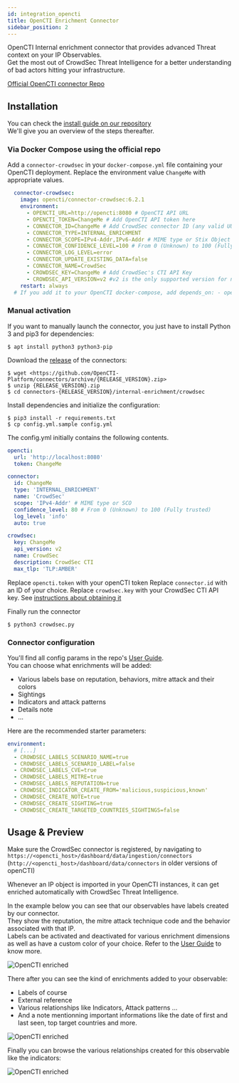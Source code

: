 ```yaml
---
id: integration_opencti
title: OpenCTI Enrichment Connector
sidebar_position: 2
---
```


OpenCTI Internal enrichment connector that provides advanced Threat context on your IP Observables.  
Get the most out of CrowdSec Threat Intelligence for a better understanding of bad actors hitting your infrastructure.

[Official OpenCTI connector Repo](https://github.com/OpenCTI-Platform/connectors/tree/master/internal-enrichment/crowdsec)

## Installation

You can check the [install guide on our repository](https://github.com/crowdsecurity/cs-opencti-internal-enrichment-connector/blob/main/docs/INSTALLATION_GUIDE.md)  
We'll give you an overview of the steps thereafter.  

### Via Docker Compose using the official repo

Add a `connector-crowdsec` in your `docker-compose.yml` file containing your OpenCTI deployment. Replace the environment value `ChangeMe`  with appropriate values.

```yaml
  connector-crowdsec:
    image: opencti/connector-crowdsec:6.2.1
    environment:
      - OPENCTI_URL=http://opencti:8080 # OpenCTI API URL
      - OPENCTI_TOKEN=ChangeMe # Add OpenCTI API token here
      - CONNECTOR_ID=ChangeMe # Add CrowdSec connector ID (any valid UUID v4)
      - CONNECTOR_TYPE=INTERNAL_ENRICHMENT
      - CONNECTOR_SCOPE=IPv4-Addr,IPv6-Addr # MIME type or Stix Object
      - CONNECTOR_CONFIDENCE_LEVEL=100 # From 0 (Unknown) to 100 (Fully trusted)
      - CONNECTOR_LOG_LEVEL=error
      - CONNECTOR_UPDATE_EXISTING_DATA=false
      - CONNECTOR_NAME=CrowdSec
      - CROWDSEC_KEY=ChangeMe # Add CrowdSec's CTI API Key
      - CROWDSEC_API_VERSION=v2 #v2 is the only supported version for now
    restart: always
  # If you add it to your OpenCTI docker-compose, add depends_on: - opencti
```

### Manual activation

If you want to manually launch the connector, you just have to install Python 3 and pip3 for dependencies:

```
$ apt install python3 python3-pip
```

Download the [release](https://github.com/OpenCTI-Platform/connectors/archive/%7BRELEASE_VERSION%7D.zip) of the connectors:

```
$ wget <https://github.com/OpenCTI-Platform/connectors/archive/{RELEASE_VERSION}.zip>
$ unzip {RELEASE_VERSION}.zip
$ cd connectors-{RELEASE_VERSION}/internal-enrichment/crowdsec

```

Install dependencies and initialize the configuration:

```
$ pip3 install -r requirements.txt
$ cp config.yml.sample config.yml
```

The config.yml initially contains the following contents.

```yaml
opencti:
  url: 'http://localhost:8080'
  token: ChangeMe

connector:
  id: ChangeMe
  type: 'INTERNAL_ENRICHMENT'
  name: 'CrowdSec'
  scope: 'IPv4-Addr' # MIME type or SCO
  confidence_level: 80 # From 0 (Unknown) to 100 (Fully trusted)
  log_level: 'info'
  auto: true

crowdsec:
  key: ChangeMe
  api_version: v2
  name: CrowdSec
  description: CrowdSec CTI
  max_tlp: 'TLP:AMBER'
```

Replace `opencti.token` with your openCTI token
Replace `connector.id` with an ID of your choice. 
Replace `crowdsec.key` with your CrowdSec CTI API key. See [instructions about obtaining it](/cti_api/api_getting_started.mdx)

Finally run the connector

```
$ python3 crowdsec.py
```

### Connector configuration

You'll find all config params in the repo's [User Guide](https://github.com/crowdsecurity/cs-opencti-internal-enrichment-connector/blob/main/docs/USER_GUIDE.md).  
You can choose what enrichments will be added: 
- Various labels base on reputation, behaviors, mitre attack and their colors
- Sightings
- Indicators and attack patterns
- Details note
- ...

Here are the recommended starter parameters:

```yaml
environment:
  # [...]
  - CROWDSEC_LABELS_SCENARIO_NAME=true
  - CROWDSEC_LABELS_SCENARIO_LABEL=false
  - CROWDSEC_LABELS_CVE=true
  - CROWDSEC_LABELS_MITRE=true
  - CROWDSEC_LABELS_REPUTATION=true
  - CROWDSEC_INDICATOR_CREATE_FROM='malicious,suspicious,known'
  - CROWDSEC_CREATE_NOTE=true
  - CROWDSEC_CREATE_SIGHTING=true
  - CROWDSEC_CREATE_TARGETED_COUNTRIES_SIGHTINGS=false
```
## Usage & Preview

Make sure the CrowdSec connector is registered, by navigating to `https://<opencti_host>/dashboard/data/ingestion/connectors`
(`http://<opencti_host>/dashboard/data/connectors` in older versions of openCTI)

Whenever an IP object is imported in your OpenCTI instances, it can get enriched automatically with CrowdSec Threat Intelligence.

In the example below you can see that our observables have labels created by our connector.  
They show the reputation, the mitre attack technique code and the behavior associated with that IP.  
Labels can be activated and deactivated for various enrichment dimensions as well as have a custom color of your choice. Refer to the [User Guide](https://github.com/crowdsecurity/cs-opencti-internal-enrichment-connector/blob/main/docs/USER_GUIDE.md) to know more.

![OpenCTI enriched](/img/opencti_observables_list.png)

There after you can see the kind of enrichments added to your observable:
- Labels of course
- External reference
- Various relationships like Indicators, Attack patterns ...
- And a note mentionning important informations like the date of first and last seen, top target countries and more.

![OpenCTI enriched](/img/opencti_observable_details.png)

Finally you can browse the various relationships created for this observable like the indicators:

![OpenCTI enriched](/img/opencti_indicators.png)

